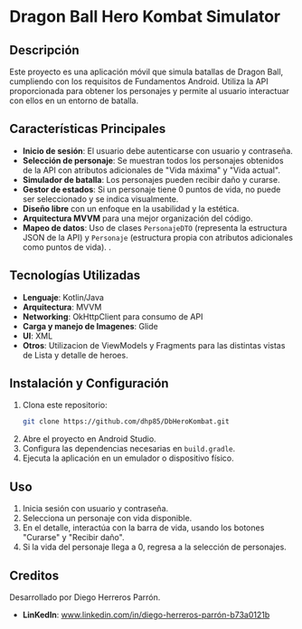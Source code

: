 # Dragon Ball Hero Kombat Simulator

## Descripción
Este proyecto es una aplicación móvil que simula batallas de Dragon Ball, cumpliendo con los requisitos de Fundamentos Android. 
Utiliza la API proporcionada para obtener los personajes y permite al usuario interactuar con ellos en un entorno de batalla.

## Características Principales
- **Inicio de sesión**: El usuario debe autenticarse con usuario y contraseña.
- **Selección de personaje**: Se muestran todos los personajes obtenidos de la API con atributos adicionales de "Vida máxima" y "Vida actual".
- **Simulador de batalla**: Los personajes pueden recibir daño y curarse.
- **Gestor de estados**: Si un personaje tiene 0 puntos de vida, no puede ser seleccionado y se indica visualmente.
- **Diseño libre** con un enfoque en la usabilidad y la estética.
- **Arquitectura MVVM** para una mejor organización del código.
- **Mapeo de datos**: Uso de clases `PersonajeDTO` (representa la estructura JSON de la API) y `Personaje` (estructura propia con atributos adicionales como puntos de vida).
.

## Tecnologías Utilizadas
- **Lenguaje**: Kotlin/Java
- **Arquitectura**: MVVM
- **Networking**: OkHttpClient para consumo de API
- **Carga y manejo de Imagenes**: Glide
- **UI**: XML
- **Otros**: Utilizacion de ViewModels y Fragments para las distintas vistas de Lista y detalle de heroes.

## Instalación y Configuración
1. Clona este repositorio:
   ```bash
   git clone https://github.com/dhp85/DbHeroKombat.git
   ```
2. Abre el proyecto en Android Studio.
3. Configura las dependencias necesarias en `build.gradle`.
4. Ejecuta la aplicación en un emulador o dispositivo físico.

## Uso
1. Inicia sesión con usuario y contraseña.
2. Selecciona un personaje con vida disponible.
3. En el detalle, interactúa con la barra de vida, usando los botones "Curarse" y "Recibir daño".
4. Si la vida del personaje llega a 0, regresa a la selección de personajes.

## Creditos
Desarrollado por Diego Herreros Parrón. 
- **LinKedln**: www.linkedin.com/in/diego-herreros-parrón-b73a0121b

